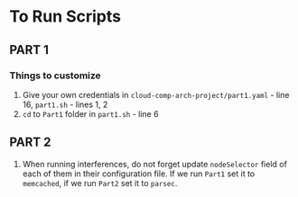 # To Run Scripts

## PART 1

### Things to customize

1. Give your own credentials in `cloud-comp-arch-project/part1.yaml` - line 16, `part1.sh` - lines 1, 2
2. `cd` to `Part1` folder in `part1.sh` - line 6

## PART 2

1. When running interferences, do not forget update `nodeSelector` field of each of them in their configuration file.
If we run `Part1` set it to `memcached`, if we run `Part2` set it to `parsec`.
